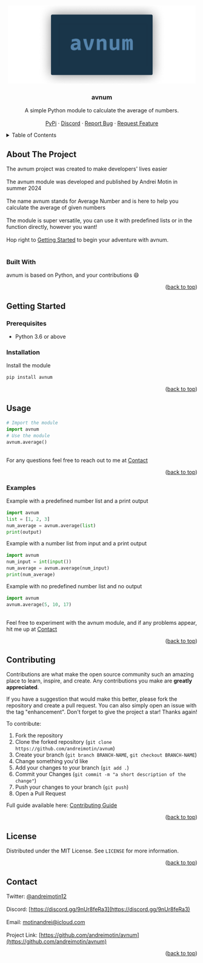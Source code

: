 <div align="center">
  <br />
  <a href="https://github.com/othneildrew/Best-README-Template">
  <img src="images/logo.png" alt="Logo" width="494" height="206">
  </a>
  <h3 align="center">avnum</h3>
  <p align="center">
    A simple Python module to calculate the average of numbers.
    <br />
    <br />
    <a href="https://pypi.org/project/avnum/">PyPi</a>
    ·
    <a href="https://discord.gg/9nUr8feRa3">Discord</a>
    ·
    <a href="https://github.com/andreimotin/avnum/issues/new?labels=bug&template=bug-report---.md">Report Bug</a>
    ·
    <a href="https://github.com/andreimotin/avnum/issues/new?labels=enhancement&template=feature-request---.md">Request Feature</a>
  </p>
</div>



<!-- TABLE OF CONTENTS -->
<details>
  <summary>Table of Contents</summary>
  <ol>
    <li>
      <a href="#about-the-project">About The Project</a>
      <ul>
        <li><a href="#built-with">Built With</a></li>
      </ul>
    </li>
    <li>
      <a href="#getting-started">Getting Started</a>
      <ul>
        <li><a href="#prerequisites">Prerequisites</a></li>
        <li><a href="#installation">Installation</a></li>
      </ul>
    </li>
    <li><a href="#usage">Usage</a></li>
    <li><a href="#examples">Examples</a></li>
    <li><a href="#contributing">Contributing</a></li>
    <li><a href="#license">License</a></li>
    <li><a href="#contact">Contact</a></li>
  </ol>
</details>



<!-- ABOUT THE PROJECT -->
## About The Project

The avnum project was created to make developers' lives easier
<br/>
<br/>
The avnum module was developed and published by Andrei Motin in summer 2024
<br/>
<br/>
The name avnum stands for Average Number and is here to help you calculate the average of given numbers
<br/>
<br/>
The module is super versatile, you can use it with predefined lists or in the function directly, however you want!
<br/>
<br/>
Hop right to <a href="#getting-started">Getting Started</a> to begin your adventure with avnum.
<br/>
<br/>

### Built With

avnum is based on Python, and your contributions :smile:
<p align="right">(<a href="#readme-top">back to top</a>)</p>

<!-- GETTING STARTED -->
## Getting Started

### Prerequisites

* Python 3.6 or above

### Installation

Install the module
   ```sh
   pip install avnum
   ```
<p align="right">(<a href="#readme-top">back to top</a>)</p>

<!-- USAGE EXAMPLES -->
## Usage

```python
# Import the module
import avnum
# Use the module
avnum.average()
```
<br/>
For any questions feel free to reach out to me at <a href="#contact">Contact</a>

<p align="right">(<a href="#readme-top">back to top</a>)</p>

### Examples

Example with a predefined number list and a print output
```python
import avnum
list = [1, 2, 3]
num_average = avnum.average(list)
print(output)
```

Example with a number list from input and a print output
```python
import avnum
num_input = int(input())
num_average = avnum.average(num_input)
print(num_average)
```

Example with no predefined number list and no output
```python
import avnum
avnum.average(5, 10, 17)
```
<br/>
Feel free to experiment with the avnum module, and if any problems appear, hit me up at <a href="#contact">Contact</a>

<p align="right">(<a href="#readme-top">back to top</a>)</p>



<!-- CONTRIBUTING -->
## Contributing

Contributions are what make the open source community such an amazing place to learn, inspire, and create. Any contributions you make are **greatly appreciated**.

If you have a suggestion that would make this better, please fork the repository and create a pull request. You can also simply open an issue with the tag "enhancement".
Don't forget to give the project a star! Thanks again!

To contribute:
1. Fork the repository
2. Clone the forked repository (`git clone https://github.com/andreimotin/avnum`)
3. Create your branch (`git branch BRANCH-NAME`, `git checkout BRANCH-NAME`)
4. Change something you'd like
5. Add your changes to your branch (`git add .`)
6. Commit your Changes (`git commit -m "a short description of the change"`)
7. Push your changes to your branch (`git push`)
8. Open a Pull Request

Full guide available here: [Contributing Guide](https://docs.github.com/en/get-started/exploring-projects-on-github/contributing-to-a-project)

<p align="right">(<a href="#readme-top">back to top</a>)</p>



<!-- LICENSE -->
## License

Distributed under the MIT License. See `LICENSE` for more information.

<p align="right">(<a href="#readme-top">back to top</a>)</p>



<!-- CONTACT -->
## Contact

Twitter: [@andreimotin12](https://twitter.com/andreimotin12)
<br/>
<br/>
Discord: [https://discord.gg/9nUr8feRa3](https://discord.gg/9nUr8feRa3)
<br/>
<br/>
Email: motinandrei@icloud.com
<br/>
<br/>
Project Link: [https://github.com/andreimotin/avnum](https://github.com/andreimotin/avnum)

<p align="right">(<a href="#readme-top">back to top</a>)</p>
